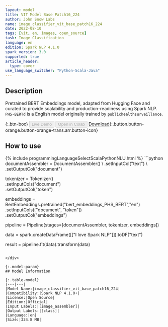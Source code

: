 ```yaml
---
layout: model
title: VIT Model Base Patch16_224
author: John Snow Labs
name: image_classifier_vit_base_patch16_224
date: 2022-08-10
tags: [vit, en, images, open_source]
task: Image Classification
language: en
edition: Spark NLP 4.1.0
spark_version: 3.0
supported: true
article_header:
  type: cover
use_language_switcher: "Python-Scala-Java"
---
```


## Description

Pretrained BERT Embeddings model, adapted from Hugging Face and curated to provide scalability and production-readiness using Spark NLP. `PHS-BERTd` is a English model originally trained by `publichealthsurveillance`.

{:.btn-box}
<button class="button button-orange" disabled>Live Demo</button>
<button class="button button-orange" disabled>Open in Colab</button>
[Download](https://s3.amazonaws.com/auxdata.johnsnowlabs.com/public/models/image_classifier_vit_base_patch16_224_en_4.1.0_3.0_1660159001301.zip){:.button.button-orange.button-orange-trans.arr.button-icon}

## How to use



<div class="tabs-box" markdown="1">
{% include programmingLanguageSelectScalaPythonNLU.html %}
```python
 documentAssembler = DocumentAssembler() \      .setInputCol("text") \      .setOutputCol("document")

tokenizer = Tokenizer() \
    .setInputCols("document") \
    .setOutputCol("token")
  
embeddings = BertEmbeddings.pretrained("bert_embeddings_PHS_BERT","en") \
    .setInputCols(["document", "token"]) \
    .setOutputCol("embeddings")
    
pipeline = Pipeline(stages=[documentAssembler, tokenizer, embeddings])

data = spark.createDataFrame([["I love Spark NLP"]]).toDF("text")

result = pipeline.fit(data).transform(data)
```

</div>

{:.model-param}
## Model Information

{:.table-model}
|---|---|
|Model Name:|image_classifier_vit_base_patch16_224|
|Compatibility:|Spark NLP 4.1.0+|
|License:|Open Source|
|Edition:|Official|
|Input Labels:|[image_assembler]|
|Output Labels:|[class]|
|Language:|en|
|Size:|324.8 MB|